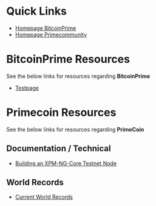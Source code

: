 <!-- TITLE: Home -->
<!-- SUBTITLE: Welcome to the Primecoin & Bitcoin Prime Community Wiki.   -->

# Quick Links
* [Homepage BitcoinPrime ](https://www.bitcoinprime.org)
* [Homepage Primecommunity](https://www.primecommunity.org)
# BitcoinPrime Resources
See the below links for resources regarding **BitcoinPrime**

* [Testpage](bitcoin-prime/documentation/test)
# Primecoin Resources
See the below links for resources regarding **PrimeCoin**

## Documentation / Technical 
* [Building an XPM-NG-Core Testnet Node](primecoin/documentation/building-primecoin-ng-core)
## World Records
* [Current World Records](primecoin/world-records/current-world-records)
